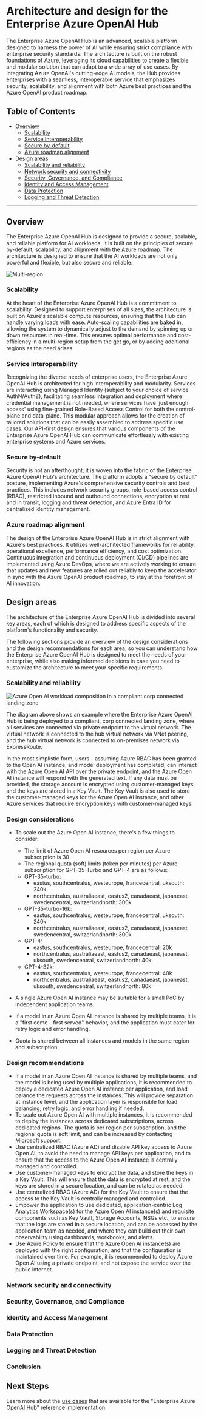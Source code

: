 # Architecture and design for the Enterprise Azure OpenAI Hub

The Enterprise Azure OpenAI Hub is an advanced, scalable platform designed to harness the power of AI while ensuring strict compliance with enterprise security standards. The architecture is built on the robust foundations of Azure, leveraging its cloud capabilities to create a flexible and modular solution that can adapt to a wide array of use cases. By integrating Azure OpenAI's cutting-edge AI models, the Hub provides enterprises with a seamless, interoperable service that emphasizes security, scalability, and alignment with both Azure best practices and the Azure OpenAI product roadmap.

## Table of Contents

- [Overview](#overview)
  - [Scalability](#scalability)
  - [Service Interoperability](#service-interoperability)
  - [Secure by-default](#secure-by-default)
  - [Azure roadmap alignment](#azure-roadmap-alignment)
- [Design areas](#design-areas)
  - [Scalability and reliability](#scalability-and-reliability)
  - [Network security and connectivity](#network-security-and-connectivity)
  - [Security, Governance, and Compliance](#security-governance-and-compliance)
  - [Identity and Access Management](#identity-and-access-management)
  - [Data Protection](#data-protection)
  - [Logging and Threat Detection](#logging-and-threat-detection)
---

## Overview

The Enterprise Azure OpenAI Hub is designed to provide a secure, scalable, and reliable platform for AI workloads. It is built on the principles of secure by-default, scalability, and alignment with the Azure roadmap. The architecture is designed to ensure that the AI workloads are not only powerful and flexible, but also secure and reliable.

![Multi-region](./EAOAIHubMulti.svg)

### Scalability

At the heart of the Enterprise Azure OpenAI Hub is a commitment to scalability. Designed to support enterprises of all sizes, the architecture is built on Azure's scalable compute resources, ensuring that the Hub can handle varying loads with ease. Auto-scaling capabilities are baked in, allowing the system to dynamically adjust to the demand by spinning up or down resources in real-time. This ensures optimal performance and cost-efficiency in a multi-region setup from the get go, or by adding additional regions as the need arises.

### Service Interoperability

Recognizing the diverse needs of enterprise users, the Enterprise Azure OpenAI Hub is architected for high interoperability and modularity. Services are interacting using Managed Identity (subject to your choice of service AuthN/AuthZ), facilitating seamless integration and deployment where credential management is not needed, where services have 'just enough access' using fine-grained Role-Based Access Control for both the control-plane and data-plane. This modular approach allows for the creation of tailored solutions that can be easily assembled to address specific use cases. Our API-first design ensures that various components of the Enterprise Azure OpenAI Hub can communicate effortlessly with existing enterprise systems and Azure services.

### Secure by-default

Security is not an afterthought; it is woven into the fabric of the Enterprise Azure OpenAI Hub's architecture. The platform adopts a "secure by default" posture, implementing Azure's comprehensive security controls and best practices. This includes network security groups, role-based access control (RBAC), restricted inbound and outbound connections, encryption at rest and in transit, logging and threat detection, and Azure Entra ID for centralized identity management.

### Azure roadmap alignment

The design of the Enterprise Azure OpenAI Hub is in strict alignment with Azure's best practices. It utilizes well-architected frameworks for reliability, operational excellence, performance efficiency, and cost optimization. Continuous integration and continuous deployment (CI/CD) pipelines are implemented using Azure DevOps, where we are actively working to ensure that updates and new features are rolled out reliably to keep the accelerator in sync with the Azure OpenAI product roadmap, to stay at the forefront of AI innovation.

## Design areas

The architecture of the Enterprise Azure OpenAI Hub is divided into several key areas, each of which is designed to address specific aspects of the platform's functionality and security.

The following sections provide an overview of the design considerations and the design recommendations for each area, so you can understand how the Enterprise Azure OpenAI Hub is designed to meet the needs of your enterprise, while also making informed decisions in case you need to customize the architecture to meet your specific requirements.

### Scalability and reliability

![Azure Open AI workload composition in a compliant corp connected landing zone](./architecturecontext.png)

The diagram above shows an example where the Enterprise Azure OpenAI Hub is being deployed to a compliant, corp connected landing zone, where all services are connected via private endpoint to the virtual network. The virtual network is connected to the hub virtual network via VNet peering, and the hub virtual network is connected to on-premises network via ExpressRoute.

In the most simplistic form, users - assuming Azure RBAC has been granted to the Open AI instance, and model deployment has completed, can interact with the Azure Open AI API over the private endpoint, and the Azure Open AI instance will respond with the generated text. If any data must be provided, the storage account is encrypted using customer-managed keys, and the keys are stored in a Key Vault. The Key Vault is also used to store the customer-managed keys for the Azure Open AI instance, and other Azure services that require encryption keys with customer-managed keys.

### Design considerations

* To scale out the Azure Open AI instance, there's a few things to consider:

    * The limit of Azure Open AI resources per region per Azure subscription is 30
    * The regional quota (soft) limits (token per minutes) per Azure subscription for GPT-35-Turbo and GPT-4 are as follows: 
    * GPT-35-turbo: 
        * eastus, southcentralus, westeurope, francecentral, uksouth: 240k
        * northcentralus, australiaeast, eastus2, canadaeast, japaneast, swedencentral, switzerlandnorth: 300k
    * GPT-35-turbo-16k:
        * eastus, southcentralus, westeurope, francecentral, uksouth: 240k
        * northcentralus, australiaeast, eastus2, canadaeast, japaneast, swedencentral, switzerlandnorth: 300k
    * GPT-4:
        * eastus, southcentralus, westeurope, francecentral: 20k
        * northcentralus, australiaeast, eastus2, canadaeast, japaneast, uksouth, swedencentral, switzerlandnorth: 40k
    * GPT-4-32k:
        * eastus, southcentralus, westeurope, francecentral: 40k
        * northcentralus, australiaeast, eastus2, canadaeast, japaneast, uksouth, swedencentral, switzerlandnorth: 80k

* A single Azure Open AI instance may be suitable for a small PoC by independent application teams. 
* If a model in an Azure Open AI instance is shared by multiple teams, it is a "first come - first served" behavior, and the application must cater for retry logic and error handling.
* Quota is shared between all instances and models in the same region and subscription.

### Design recommendations

* If a model in an Azure Open AI instance is shared by multiple teams, and the model is being used by multiple applications, it is recommended to deploy a dedicated Azure Open AI instance per application, and load balance the requests across the instances. This will provide separation at instance level, and the application layer is responsible for load balancing, retry logic, and error handling if needed.
* To scale out Azure Open AI with multiple instances, it is recommended to deploy the instances across dedicated subscriptions, across dedicated regions. The quota is per region per subscription, and the regional quota is soft limit, and can be increased by contacting Microsoft support.
* Use centralized RBAC (Azure AD) and disable API key access to Azure Open AI, to avoid the need to manage API keys per application, and to ensure that the access to the Azure Open AI instance is centrally managed and controlled.
* Use customer-managed keys to encrypt the data, and store the keys in a Key Vault. This will ensure that the data is encrypted at rest, and the keys are stored in a secure location, and can be rotated as needed.
* Use centralized RBAC (Azure AD) for the Key Vault to ensure that the access to the Key Vault is centrally managed and controlled.
* Empower the application to use dedicated, application-centric Log Analytics Workspace(s) for the Azure Open AI instance(s) and requisite components such as Key Vault, Storage Accounts, NSGs etc., to ensure that the logs are stored in a secure location, and can be accessed by the application team as needed, and where they can build out their own observability using dashboards, workbooks, and alerts.
* Use Azure Policy to ensure that the Azure Open AI instance(s) are deployed with the right configuration, and that the configuration is maintained over time. For example, it is recommended to deploy Azure Open AI using a private endpoint, and not expose the service over the public internet.

### Network security and connectivity

### Security, Governance, and Compliance

### Identity and Access Management

### Data Protection

### Logging and Threat Detection

### Conclusion

## Next Steps

Learn more about the [use cases](./use-cases.md) that are available for the "Enterprise Azure OpenAI Hub" reference implementation.